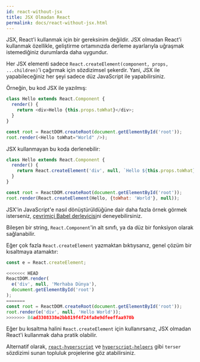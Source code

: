 ```yaml
---
id: react-without-jsx
title: JSX Olmadan React
permalink: docs/react-without-jsx.html
---
```


JSX, React'i kullanmak için bir gereksinim değildir. JSX olmadan React'i kullanmak özellikle, geliştirme ortamınızda derleme ayarlarıyla uğraşmak istemediğiniz durumlarda daha uygundur.

Her JSX elementi sadece `React.createElement(component, props, ...children)`'i çağırmak için sözdizimsel şekerdir. Yani, JSX ile yapabileceğiniz her şeyi sadece düz JavaScript ile yapabilirsiniz.

Örneğin, bu kod JSX ile yazılmış:

```js
class Hello extends React.Component {
  render() {
    return <div>Hello {this.props.toWhat}</div>;
  }
}

const root = ReactDOM.createRoot(document.getElementById('root'));
root.render(<Hello toWhat="World" />);
```

JSX kullanmayan bu koda derlenebilir:

```js
class Hello extends React.Component {
  render() {
    return React.createElement('div', null, `Hello ${this.props.toWhat}`);
  }
}

const root = ReactDOM.createRoot(document.getElementById('root'));
root.render(React.createElement(Hello, {toWhat: 'World'}, null));
```

JSX'in JavaScript'e nasıl dönüştürüldüğüne dair daha fazla örnek görmek isterseniz, [çevrimiçi Babel derleyicisi](babel://jsx-simple-example)ni deneyebilirsiniz.

Bileşen bir string, `React.Component`'in alt sınıfı, ya da düz bir fonksiyon olarak sağlanabilir.

Eğer çok fazla `React.createElement` yazmaktan bıktıysanız, genel çözüm bir kısaltmaya atamaktır:

```js
const e = React.createElement;

<<<<<<< HEAD
ReactDOM.render(
  e('div', null, 'Merhaba Dünya'),
  document.getElementById('root')
);
=======
const root = ReactDOM.createRoot(document.getElementById('root'));
root.render(e('div', null, 'Hello World'));
>>>>>>> 84ad3308338e2bb819f4f24fa8e9dfeeffaa970b
```

Eğer bu kısaltma halini `React.createElement` için kullanırsanız, JSX olmadan React'i kullanmak daha pratik olabilir.

Alternatif olarak, [`react-hyperscript`](https://github.com/mlmorg/react-hyperscript) ve [`hyperscript-helpers`](https://github.com/ohanhi/hyperscript-helpers) gibi `terser` sözdizimi sunan topluluk projelerine göz atabilirsiniz.
